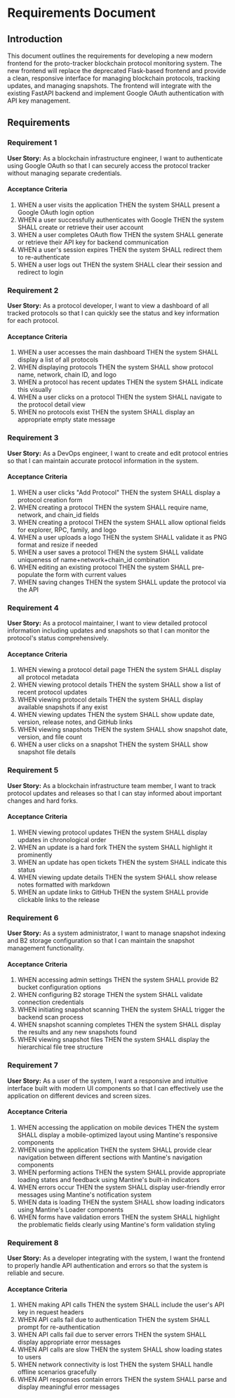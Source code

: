 # Requirements Document

## Introduction

This document outlines the requirements for developing a new modern frontend for the proto-tracker blockchain protocol monitoring system. The new frontend will replace the deprecated Flask-based frontend and provide a clean, responsive interface for managing blockchain protocols, tracking updates, and managing snapshots. The frontend will integrate with the existing FastAPI backend and implement Google OAuth authentication with API key management.

## Requirements

### Requirement 1

**User Story:** As a blockchain infrastructure engineer, I want to authenticate using Google OAuth so that I can securely access the protocol tracker without managing separate credentials.

#### Acceptance Criteria

1. WHEN a user visits the application THEN the system SHALL present a Google OAuth login option
2. WHEN a user successfully authenticates with Google THEN the system SHALL create or retrieve their user account
3. WHEN a user completes OAuth flow THEN the system SHALL generate or retrieve their API key for backend communication
4. WHEN a user's session expires THEN the system SHALL redirect them to re-authenticate
5. WHEN a user logs out THEN the system SHALL clear their session and redirect to login

### Requirement 2

**User Story:** As a protocol developer, I want to view a dashboard of all tracked protocols so that I can quickly see the status and key information for each protocol.

#### Acceptance Criteria

1. WHEN a user accesses the main dashboard THEN the system SHALL display a list of all protocols
2. WHEN displaying protocols THEN the system SHALL show protocol name, network, chain ID, and logo
3. WHEN a protocol has recent updates THEN the system SHALL indicate this visually
4. WHEN a user clicks on a protocol THEN the system SHALL navigate to the protocol detail view
5. WHEN no protocols exist THEN the system SHALL display an appropriate empty state message

### Requirement 3

**User Story:** As a DevOps engineer, I want to create and edit protocol entries so that I can maintain accurate protocol information in the system.

#### Acceptance Criteria

1. WHEN a user clicks "Add Protocol" THEN the system SHALL display a protocol creation form
2. WHEN creating a protocol THEN the system SHALL require name, network, and chain_id fields
3. WHEN creating a protocol THEN the system SHALL allow optional fields for explorer, RPC, family, and logo
4. WHEN a user uploads a logo THEN the system SHALL validate it as PNG format and resize if needed
5. WHEN a user saves a protocol THEN the system SHALL validate uniqueness of name+network+chain_id combination
6. WHEN editing an existing protocol THEN the system SHALL pre-populate the form with current values
7. WHEN saving changes THEN the system SHALL update the protocol via the API

### Requirement 4

**User Story:** As a protocol maintainer, I want to view detailed protocol information including updates and snapshots so that I can monitor the protocol's status comprehensively.

#### Acceptance Criteria

1. WHEN viewing a protocol detail page THEN the system SHALL display all protocol metadata
2. WHEN viewing protocol details THEN the system SHALL show a list of recent protocol updates
3. WHEN viewing protocol details THEN the system SHALL display available snapshots if any exist
4. WHEN viewing updates THEN the system SHALL show update date, version, release notes, and GitHub links
5. WHEN viewing snapshots THEN the system SHALL show snapshot date, version, and file count
6. WHEN a user clicks on a snapshot THEN the system SHALL show snapshot file details

### Requirement 5

**User Story:** As a blockchain infrastructure team member, I want to track protocol updates and releases so that I can stay informed about important changes and hard forks.

#### Acceptance Criteria

1. WHEN viewing protocol updates THEN the system SHALL display updates in chronological order
2. WHEN an update is a hard fork THEN the system SHALL highlight it prominently
3. WHEN an update has open tickets THEN the system SHALL indicate this status
4. WHEN viewing update details THEN the system SHALL show release notes formatted with markdown
5. WHEN an update links to GitHub THEN the system SHALL provide clickable links to the release

### Requirement 6

**User Story:** As a system administrator, I want to manage snapshot indexing and B2 storage configuration so that I can maintain the snapshot management functionality.

#### Acceptance Criteria

1. WHEN accessing admin settings THEN the system SHALL provide B2 bucket configuration options
2. WHEN configuring B2 storage THEN the system SHALL validate connection credentials
3. WHEN initiating snapshot scanning THEN the system SHALL trigger the backend scan process
4. WHEN snapshot scanning completes THEN the system SHALL display the results and any new snapshots found
5. WHEN viewing snapshot files THEN the system SHALL display the hierarchical file tree structure

### Requirement 7

**User Story:** As a user of the system, I want a responsive and intuitive interface built with modern UI components so that I can effectively use the application on different devices and screen sizes.

#### Acceptance Criteria

1. WHEN accessing the application on mobile devices THEN the system SHALL display a mobile-optimized layout using Mantine's responsive components
2. WHEN using the application THEN the system SHALL provide clear navigation between different sections with Mantine's navigation components
3. WHEN performing actions THEN the system SHALL provide appropriate loading states and feedback using Mantine's built-in indicators
4. WHEN errors occur THEN the system SHALL display user-friendly error messages using Mantine's notification system
5. WHEN data is loading THEN the system SHALL show loading indicators using Mantine's Loader components
6. WHEN forms have validation errors THEN the system SHALL highlight the problematic fields clearly using Mantine's form validation styling

### Requirement 8

**User Story:** As a developer integrating with the system, I want the frontend to properly handle API authentication and errors so that the system is reliable and secure.

#### Acceptance Criteria

1. WHEN making API calls THEN the system SHALL include the user's API key in request headers
2. WHEN API calls fail due to authentication THEN the system SHALL prompt for re-authentication
3. WHEN API calls fail due to server errors THEN the system SHALL display appropriate error messages
4. WHEN API calls are slow THEN the system SHALL show loading states to users
5. WHEN network connectivity is lost THEN the system SHALL handle offline scenarios gracefully
6. WHEN API responses contain errors THEN the system SHALL parse and display meaningful error messages